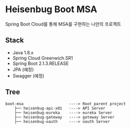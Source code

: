 # Heisenbug Boot MSA

Spring Boot Cloud를 통해 MSA를 구현하는 나만의 프로젝트

## Stack
- Java 1.8.x
- Spring Cloud Greenwich.SR1
- Spring Boot 2.1.3.RELEASE
- JPA (예정)
- Swagger (예정)

## Tree

    boot-msa                    ----> Root parent project
        ├── heisenbug-api-x01   ----> API Server
        ├── heisenbug-eureka    ----> eureka Server
        ├── heisenbug-gateway   ----> gateway Server
        ├── heisenbug-oauth     ----> oauth Server
        

        


